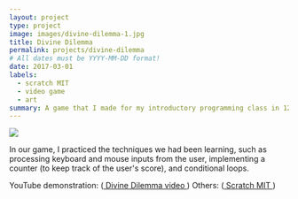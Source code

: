 ```yaml
---
layout: project
type: project
image: images/divine-dilemma-1.jpg
title: Divine Dilemma
permalink: projects/divine-dilemma
# All dates must be YYYY-MM-DD format!
date: 2017-03-01
labels:
  - scratch MIT
  - video game
  - art
summary: A game that I made for my introductory programming class in 12th grade (senior year in high school). We were tasked with creating a game on the Scratch MIT website, which we had been doing algorithmic exerises on for a while up until that point.
---
```


<img class="ui image" src="{{ site.baseurl }}/images/divine-dilemma-2.jpg">


In our game, I practiced the techniques we had been learning, such as processing keyboard and mouse inputs from the user, implementing a counter (to keep track of the user's score), and conditional loops.



 
YouTube demonstration: (<a href = "https://youtu.be/8AU2XbNhB88"> Divine Dilemma video </a>)
Others: (<a href = "https://scratch.mit.edu/"> Scratch MIT </a>)
